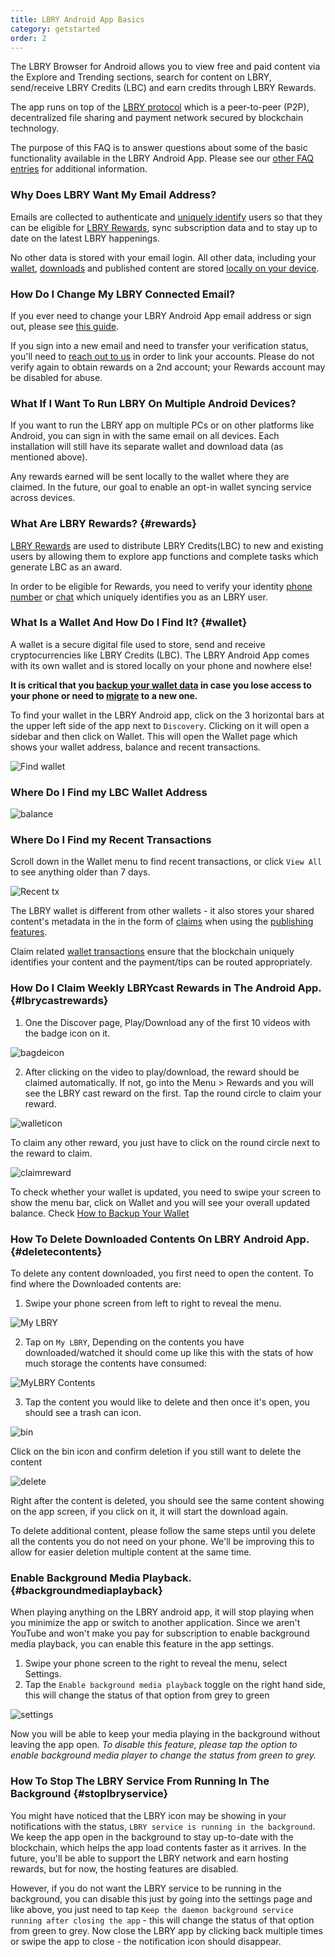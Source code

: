 ```yaml
---
title: LBRY Android App Basics
category: getstarted
order: 2
---
```


The LBRY Browser for Android allows you to view free and paid content via the Explore and Trending sections, search for content on LBRY,  send/receive LBRY Credits (LBC) and earn credits through LBRY Rewards.

The app runs on top of the [LBRY protocol](https://lbry.io/faq/what-is-lbry) which is a peer-to-peer (P2P), decentralized file sharing and payment network secured by blockchain technology.

The purpose of this FAQ is to answer questions about some of the basic functionality available in the LBRY Android App. Please see our [other FAQ entries](https://lbry.io/faq) for additional information.

### Why Does LBRY Want My Email Address?

Emails are collected to authenticate and [uniquely identify](https://lbry.io/faq/phone) users so that they can be eligible for [LBRY Rewards](#rewards), sync subscription data and to stay up to date on the latest LBRY happenings.

No other data is stored with your email login. All other data, including your [wallet](#wallet), [downloads](#data) and published content are stored [locally on your device](https//lbry.io/faq/lbry-directories#android).

### How Do I Change My LBRY Connected Email?

If you ever need to change your LBRY Android App email address or sign out, please see [this guide](https://lbry.io/faq/how-to-change-email#android).

If you sign into a new email and need to transfer your verification status, you'll need to [reach out to us](mailto:help@lbryio) in order to link your accounts. Please do not verify again to obtain rewards on a 2nd account; your Rewards account may be disabled for abuse.

### What If I Want To Run LBRY On Multiple Android Devices?

If you want to run the LBRY app on multiple PCs or on other platforms like Android, you can sign in with the same email on all devices. Each installation will still have its separate wallet and download data (as mentioned above).

Any rewards earned will be sent locally to the wallet where they are claimed. In the future, our goal to enable an opt-in wallet syncing service across devices.

### What Are LBRY Rewards? {#rewards}

[LBRY Rewards](https://lbry.io/faq/rewards) are used to distribute LBRY Credits(LBC) to new and existing users by allowing them to explore app functions and complete tasks which generate LBC as an award.

In order to be eligible for Rewards, you need to verify your identity [phone number](https://lbry.io/faq/phone) or [chat](https://chat.lbry.io) which uniquely identifies you as an LBRY user.

### What Is a Wallet And How Do I Find It? {#wallet}

A wallet is a secure digital file used to store, send and receive cryptocurrencies like LBRY Credits (LBC).
The LBRY Android App comes with its own wallet and is stored locally on your phone and nowhere else!

**It is critical that you [backup your wallet data](https://lbry.io/faq/how-to-backup-wallet#android) in case you lose access to your phone or need to [migrate](https://lbry.io/faq/backup-data) to a new one.**

To find your wallet in the LBRY Android app, click on the 3 horizontal bars at the upper left side of the app next to `Discovery`. Clicking on it will open a sidebar and then click on Wallet. This will open the Wallet page which shows your wallet address, balance and recent transactions.

![Find wallet](https://spee.ch/b3535b68750ad69c48566cb028c67d323d1fdeb9/walli.jpg)

### Where Do I Find my LBC Wallet Address

![balance](https://spee.ch/e7f125b643e30f8bac2d8c4657bc14874a60e25e/WALLETADD1.jpg)

### Where Do I Find my Recent Transactions
Scroll down in the Wallet menu to find recent transactions, or click `View All` to see anything older than 7 days.

![Recent tx](https://spee.ch/daa89fcca6411ad2505cdc6e092fcaf4f22f4802/recent1.jpg)

The LBRY wallet is different from other wallets - it also stores your shared content's metadata in the in the form of [claims](https://lbry.io/faq/naming) when using the [publishing features](https://lbry.io/faq/how-to-publish).

Claim related [wallet transactions](https://lbry.io/faq/transaction-types) ensure that the blockchain uniquely identifies your content and the payment/tips can be routed appropriately.

### How Do I Claim Weekly LBRYcast Rewards in The Android App. {#lbrycastrewards}

1. One the Discover page, Play/Download any of the first 10 videos with the badge icon on it.

![bagdeicon](https://spee.ch/4176685c4fd51d31f623430d6ac17e9949ecab39/badge.jpg)

2. After clicking on the video to play/download, the reward should be claimed automatically. If not, go into the Menu > Rewards and you will see the LBRY cast reward on the first. Tap the round circle to claim your reward.

![walleticon](https://spee.ch/beceef63dbf682cd1ed1ebdbee9b1845de10959b/swipe.gif)

To claim any other reward, you just have to click on the round circle next to the reward to claim.

![claimreward](https://spee.ch/d706d5965b7befa4b1de02e71739ff5c948071c0/claim.jpg)

To check whether your wallet is updated, you need to swipe your screen to show the menu bar, click on Wallet and you will see your overall updated balance. Check [How to Backup Your Wallet](https://lbry.io/faq/how-to-backup-wallet)

### How To Delete Downloaded Contents On LBRY Android App. {#deletecontents}

To delete any content downloaded, you first need to open the content.
To find where the Downloaded contents are:

1. Swipe your phone screen from left to right to reveal the menu.

![My LBRY](https://spee.ch/6467e4d3ce5a151f92c481bdd527ba9a44ee5954/myLBRY.jpg)

2. Tap on `My LBRY`, Depending on the contents you have downloaded/watched it should come up like this with the stats of how much
storage the contents have consumed:

![MyLBRY Contents](https://spee.ch/8e067e5f5e65b97e77f9dc2f526f2a3196ec88ad/mylin.jpg)

3. Tap the content you would like to delete and then once it's open, you should see a trash can icon.

![bin](https://spee.ch/424e2150c7d03231c966634ba6307b019b6654e6/delete.jpg)

Click on the bin icon and confirm deletion if you still want to delete the content

![delete](https://spee.ch/7411547d0aea6da1b0c765151c4ffd0e30b2c9fd/delete1.jpg)

Right after the content is deleted, you should see the same content showing on the app screen, if you click on it, it will start the download again.

To delete additional content, please follow the same steps until you delete all the contents you do not need on your phone. We'll be improving this to allow for easier deletion multiple content at the same time.

### Enable Background Media Playback. {#backgroundmediaplayback}

When playing anything on the LBRY android app, it will stop playing when you minimize the app or switch to another application. Since we aren't YouTube and won't make you pay for subscription to enable background media playback, you can enable this feature in the app settings.

1. Swipe your phone screen to the right to reveal the menu, select Settings.
2. Tap the `Enable background media playback` toggle on the right hand side, this will change the status of that option from grey to green

![settings](https://spee.ch/6169bbad4908bee2378f09a7ea048b981a79ebe5/enable.jpg)

Now you will be able to keep your media playing in the background without leaving the app open.
*To disable this feature, please tap the option to enable background media player to change the status from green to grey.*

### How To Stop The LBRY Service From Running In The Background {#stoplbryservice}

You might have noticed that the LBRY icon may be showing in your notifications with the status, `LBRY service is running in the background`. We keep the app open in the background to stay up-to-date with the blockchain, which helps the app load contents faster as it arrives. In the future, you'll be able to support the LBRY network and earn hosting rewards, but for now, the hosting features are disabled.

However, if you do not want the LBRY service to be running in the background, you can disable this just by going into the settings page and like above, you just need to tap `Keep the daemon background service running after closing the app` - this will change the status of that option from green to grey. Now close the LBRY app by clicking back multiple times or swipe the app to close - the notification icon should disappear.
